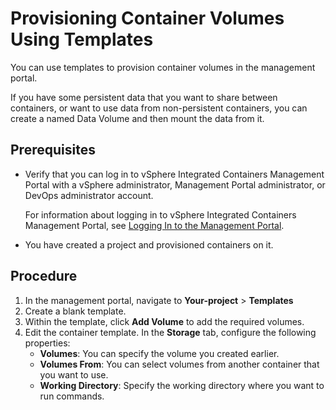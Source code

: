 # Provisioning Container Volumes Using Templates

You can use templates to provision container volumes in the management portal. 

If you have some persistent data that you want to share between containers, or want to use data from non-persistent containers, you can create a named Data Volume and then mount the data from it.

## Prerequisites

- Verify that you can log in to vSphere Integrated Containers Management Portal with a vSphere administrator, Management Portal administrator, or DevOps administrator account.
 
    For information about logging in to vSphere Integrated Containers Management Portal, see [Logging In to the Management Portal](../vic_cloud_admin/logging_in_mp.md).

- You have created a project and provisioned containers on it.

## Procedure

1.	In the management portal, navigate to **Your-project** > **Templates** 
2.	Create a blank template.
3.	Within the template, click **Add Volume** to add the required volumes.
4.	Edit the container template. In the **Storage** tab, configure the following properties:
    - **Volumes**: You can specify the volume you created earlier.
    - **Volumes From**: You can select volumes from another container that you want to use.
    - **Working Directory**: Specify the working directory where you want to run commands.
